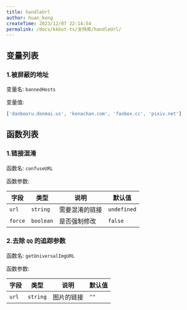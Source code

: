 ```yaml
---
title: handleUrl
author: huan_kong
createTime: 2023/12/07 22:14:54
permalink: /docs/kkbot-ts/支持库/handleUrl/
---
```


## 变量列表

### 1.被屏蔽的地址

变量名: `bannedHosts`

变量值:

~~~ typescript
['danbooru.donmai.us', 'konachan.com', 'fanbox.cc', 'pixiv.net']
~~~

## 函数列表

### 1.链接混淆

函数名: `confuseURL`

函数参数:

| 字段    | 类型      | 说明           | 默认值      |
| ------- | --------- | -------------- | ----------- |
| `url`   | `string`  | 需要混淆的链接 | `undefined` |
| `force` | `boolean` | 是否强制修改   | `false`     |

### 2.去除 `QQ` 的追踪参数

函数名: `getUniversalImgURL`

函数参数:

| 字段  | 类型     | 说明       | 默认值 |
| ----- | -------- | ---------- | ------ |
| `url` | `string` | 图片的链接 | `""`   |
